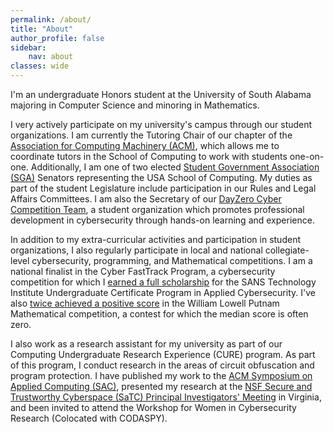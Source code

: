 ```yaml
---
permalink: /about/
title: "About"
author_profile: false
sidebar:
    nav: about
classes: wide
---
```


I'm an undergraduate Honors student at the University of South Alabama majoring in Computer Science and minoring in Mathematics.

I very actively participate on my university's campus through our student organizations. I am currently the Tutoring Chair of our chapter of the [Association for Computing Machinery (ACM)](/about/#association-for-computing-machinery), which allows me to coordinate tutors in the School of Computing to work with students one-on-one. Additionally, I am one of two elected [Student Government Association (SGA)](/about/#student-government-association) Senators representing the USA School of Computing. My duties as part of the student Legislature include participation in our Rules and Legal Affairs Committees. I am also the Secretary of our [DayZero Cyber Competition Team](/about/#dayzero-cyber-competition-team), a student organization which promotes professional development in cybersecurity through hands-on learning and experience.

In addition to my extra-curricular activities and participation in student organizations, I also regularly participate in local and national collegiate-level cybersecurity, programming, and Mathematical competitions. I am a national finalist in the Cyber FastTrack Program, a cybersecurity competition for which I [earned a full scholarship](/about/#media2) for the SANS Technology Institute Undergraduate Certificate Program in Applied Cybersecurity. I've also [twice achieved a positive score](/about/#william-lowell-putnam-mathematical-competition) in the William Lowell Putnam Mathematical competition, a contest for which the median score is often zero.

I also work as a research assistant for my university as part of our Computing Undergraduate Research Experience (CURE) program. As part of this program, I conduct research in the areas of circuit obfuscation and program protection. I have published my work to the [ACM Symposium on Applied Computing (SAC)](/about/#pub1), presented my research at the [NSF Secure and Trustworthy Cyberspace (SaTC) Principal Investigators' Meeting](/about/#secure-and-trustworthy-cyberspace-satc-meeting) in Virginia, and been invited to attend the Workshop for Women in Cybersecurity Research (Colocated with CODASPY).